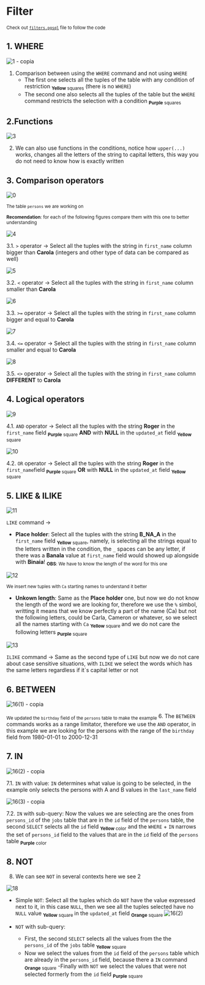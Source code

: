 # Filter

<sub> Check out [`filters.pgsql`](filters.pgsql) file to follow the code </sub>

## 1. WHERE 
![1 - copia](https://github.com/RogerCL24/pgSQL/assets/90930371/354f225f-34f1-4dd2-bb31-774b76b8a4ed)
1. Comparison between using the `WHERE` command and not using `WHERE`
    - The first one selects all the tuples of the table with any condition of restriction <sub>**Yellow** squares</sub> (there is no `WHERE`)
    - The second one also selects all the tuples of the table but the `WHERE` command restricts the selection with a condition <sub>**Purple** squares </sub>

## 2.Functions
![3](https://github.com/RogerCL24/pgSQL/assets/90930371/25894bbb-c2ca-4b4b-8e9e-f890ba8d693d)

2. We can also use functions in the conditions, notice how `upper(...)` works,
changes all the letters of the string to capital letters, this way you do not need to know how is exactly written

## 3. Comparison operators
![0](https://github.com/RogerCL24/pgSQL/assets/90930371/a15d20df-5445-4f12-93c9-3e22d5b0f094)


<sub> The table `persons` we are working on</sub>

<sub> **Recomendation**: for each of the following figures compare them with this one to better understanding</sub>


![4](https://github.com/RogerCL24/pgSQL/assets/90930371/23f0e76f-d2d5-43c6-8158-06bc45b09f77)

3.1. `>` operator -> Select all the tuples with the string in `first_name` column bigger than **Carola** (integers and other type of data can be compared as well)

![5](https://github.com/RogerCL24/pgSQL/assets/90930371/9e39b723-9c13-41dd-9fa5-34309a8a33f7)

3.2. `<` operator -> Select all the tuples with the string in `first_name` column smaller than **Carola**

![6](https://github.com/RogerCL24/pgSQL/assets/90930371/a5699ae9-cf27-497b-949a-4b608d023951)

3.3. `>=` operator -> Select all the tuples with the string in `first_name` column bigger and equal to **Carola**

![7](https://github.com/RogerCL24/pgSQL/assets/90930371/988d7a5e-cbe9-4a97-9fc7-856d9ee877eb)

3.4. `<=` operator -> Select all the tuples with the string in `first_name` column smaller and equal to **Carola**

![8](https://github.com/RogerCL24/pgSQL/assets/90930371/74989bf3-6588-4d68-920b-bf111b72cf6b)

3.5. `<>` operator -> Select all the tuples with the string in `first_name` column **DIFFERENT** to **Carola**

## 4. Logical operators

![9](https://github.com/RogerCL24/pgSQL/assets/90930371/89b673ae-a8fd-4f29-b38d-3f07c88558c9)

4.1. `AND` operator -> Select all the tuples with the string **Roger** in the `first_name` field <sub>**Purple** square</sub> **AND** with **NULL** in the `updated_at` field <sub> **Yellow** square </sub> 

![10](https://github.com/RogerCL24/pgSQL/assets/90930371/8199781b-1ae2-42f5-8584-b4b78404f472)

4.2. `OR` operator -> Select all the tuples with the string **Roger** in the `first_name`field <sub>**Purple** square</sub> **OR** with **NULL** in the `updated_at` field <sub> **Yellow** square </sub> 

## 5. LIKE & ILIKE

![11](https://github.com/RogerCL24/pgSQL/assets/90930371/4f2609a2-07d8-454a-a96e-da66aa4040bd)

`LIKE` command -> 
- **Place holder**: Select all the tuples with the string **B_NA_A** in the `first_name` field <sub>**Yellow** square</sub>, namely, is selecting all the strings equal to the letters written in the condition, the `_` spaces can be any letter, if there was a **Banala** value at `first_name` field would showed up alongside  with **Binaia**! <sub>**OBS**: We have to know the length of the word for this one </sub>

![12](https://github.com/RogerCL24/pgSQL/assets/90930371/3dc4aecd-a286-4d04-9a4a-89000d8406c9)

<sub> We insert new tuples with `Ca` starting names to understand it better </sub>
- **Unkown length**: Same as the **Place holder** one, but now we do not know the length of the word we are looking for, therefore we use the `%` simbol, writting it means that we know perfectly a part of the name (Ca) but not the following letters, could be Carla, Cameron or whatever, so we select all the names starting with `Ca` <sub> **Yellow** square </sub> and we do not care the following letters <sub> **Purple** square</sub>

![13](https://github.com/RogerCL24/pgSQL/assets/90930371/015b6002-5a6b-4525-aa73-23aeac1a694c)

`ILIKE` command -> Same as the second type of `LIKE` but now we do not care about case sensitive situations, with `ILIKE` we select the words which has the same letters regardless if it`s capital letter or not

## 6. BETWEEN

![16(1) - copia](https://github.com/RogerCL24/pgSQL/assets/90930371/bd56bad0-9419-4df1-8d07-d1c691febe5e)

<sub> We updated the `birthday` field of the `persons` table to make the example</sub>
6. The `BETWEEN` commands works as a range limitator, therefore we use the `AND` operator, in this example we are looking for the persons with the range of the `birthday` field from 1980-01-01 to 2000-12-31

## 7. IN

![16(2) - copia](https://github.com/RogerCL24/pgSQL/assets/90930371/e657c32a-17ca-48bf-b6bc-622fda423c53)

7.1. `IN` with value: `IN` determines what value is going to be selected, in the example only selects the persons with A and B values in the `last_name` field

![16(3) - copia](https://github.com/RogerCL24/pgSQL/assets/90930371/5f38be13-1c5c-461e-8aeb-617c415d214d)

7.2. `IN` with sub-query: Now the values we are selecting are the ones from `persons_id` of the `jobs` table that are in the `id` field of the `persons` table, the second `SELECT` selects all the `id` field <sub> **Yellow** color</sub> and the `WHERE` + `IN` narrows the set of `persons_id` field to the values that are in the `id` field of the `persons` table <sub> **Purple** color </sub>

## 8. NOT

8. We can see `NOT` in several contexts here we see 2

![18](https://github.com/RogerCL24/pgSQL/assets/90930371/d79d67bc-59a7-4aca-9a2c-aee37578b5ec)

- Simple `NOT`: Select all the tuples which do `NOT` have the value expressed next to it, in this case `NULL`, then we see all the tuples selected have no `NULL` value <sub> **Yellow** square </sub> in the `updated_at` field <sub> **Orange** square </sub> 
![16(2)](https://github.com/RogerCL24/pgSQL/assets/90930371/e497d258-8797-42c3-a0c6-ab2223546ee0)

- `NOT` with sub-query: 
    - First, the second `SELECT` selects all the values from the the `persons_id` of the `jobs` table <sub> **Yellow** square </sub> 
    - Now we select the values from the `id` field of the `persons` table which are already in the `persons_id` field, because there a `IN` command <sub> **Orange** square</sub>
    -Finally with `NOT` we select the values that were not selected formerly from the `id` field <sub> **Purple** square</sub>
